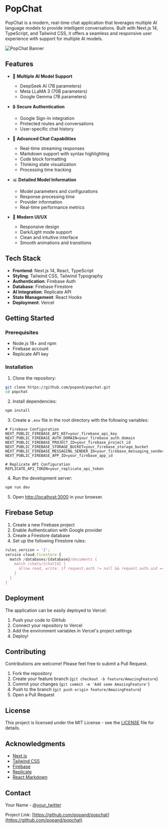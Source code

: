 # PopChat

PopChat is a modern, real-time chat application that leverages multiple AI language models to provide intelligent conversations. Built with Next.js 14, TypeScript, and Tailwind CSS, it offers a seamless and responsive user experience with support for multiple AI models.

![PopChat Banner](public/popchat-banner.png)

## Features

- 🤖 **Multiple AI Model Support**
  - DeepSeek AI (7B parameters)
  - Meta LLaMA 3 (70B parameters)
  - Google Gemma (7B parameters)

- 🔒 **Secure Authentication**
  - Google Sign-In integration
  - Protected routes and conversations
  - User-specific chat history

- 💬 **Advanced Chat Capabilities**
  - Real-time streaming responses
  - Markdown support with syntax highlighting
  - Code block formatting
  - Thinking state visualization
  - Processing time tracking

- 📊 **Detailed Model Information**
  - Model parameters and configurations
  - Response processing time
  - Provider information
  - Real-time performance metrics

- 🎨 **Modern UI/UX**
  - Responsive design
  - Dark/Light mode support
  - Clean and intuitive interface
  - Smooth animations and transitions

## Tech Stack

- **Frontend**: Next.js 14, React, TypeScript
- **Styling**: Tailwind CSS, Tailwind Typography
- **Authentication**: Firebase Auth
- **Database**: Firebase Firestore
- **AI Integration**: Replicate API
- **State Management**: React Hooks
- **Deployment**: Vercel

## Getting Started

### Prerequisites

- Node.js 18+ and npm
- Firebase account
- Replicate API key

### Installation

1. Clone the repository:
```bash
git clone https://github.com/popand/popchat.git
cd popchat
```

2. Install dependencies:
```bash
npm install
```

3. Create a `.env` file in the root directory with the following variables:
```env
# Firebase Configuration
NEXT_PUBLIC_FIREBASE_API_KEY=your_firebase_api_key
NEXT_PUBLIC_FIREBASE_AUTH_DOMAIN=your_firebase_auth_domain
NEXT_PUBLIC_FIREBASE_PROJECT_ID=your_firebase_project_id
NEXT_PUBLIC_FIREBASE_STORAGE_BUCKET=your_firebase_storage_bucket
NEXT_PUBLIC_FIREBASE_MESSAGING_SENDER_ID=your_firebase_messaging_sender_id
NEXT_PUBLIC_FIREBASE_APP_ID=your_firebase_app_id

# Replicate API Configuration
REPLICATE_API_TOKEN=your_replicate_api_token
```

4. Run the development server:
```bash
npm run dev
```

5. Open [http://localhost:3000](http://localhost:3000) in your browser.

## Firebase Setup

1. Create a new Firebase project
2. Enable Authentication with Google provider
3. Create a Firestore database
4. Set up the following Firestore rules:
```javascript
rules_version = '2';
service cloud.firestore {
  match /databases/{database}/documents {
    match /chats/{chatId} {
      allow read, write: if request.auth != null && request.auth.uid == resource.data.userId;
    }
  }
}
```

## Deployment

The application can be easily deployed to Vercel:

1. Push your code to GitHub
2. Connect your repository to Vercel
3. Add the environment variables in Vercel's project settings
4. Deploy!

## Contributing

Contributions are welcome! Please feel free to submit a Pull Request.

1. Fork the repository
2. Create your feature branch (`git checkout -b feature/AmazingFeature`)
3. Commit your changes (`git commit -m 'Add some AmazingFeature'`)
4. Push to the branch (`git push origin feature/AmazingFeature`)
5. Open a Pull Request

## License

This project is licensed under the MIT License - see the [LICENSE](LICENSE) file for details.

## Acknowledgments

- [Next.js](https://nextjs.org/)
- [Tailwind CSS](https://tailwindcss.com/)
- [Firebase](https://firebase.google.com/)
- [Replicate](https://replicate.com/)
- [React Markdown](https://github.com/remarkjs/react-markdown)

## Contact

Your Name - [@your_twitter](https://twitter.com/your_twitter)

Project Link: [https://github.com/popand/popchat](https://github.com/popand/popchat)